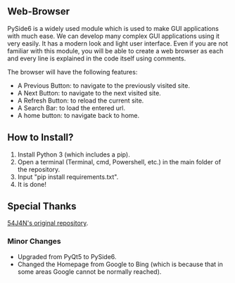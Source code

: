 ## Web-Browser

PySide6 is a widely used module which is used to make GUI applications with much ease. We can develop many complex GUI applications using it very easily. It has a modern look and light user interface. Even if you are not familiar with this module, you will be able to create a web browser as each and every line is explained in the code itself using comments.

The browser will have the following features:
- A Previous Button: to navigate to the previously visited site.
- A Next Button: to navigate to the next visited site.
- A Refresh Button: to reload the current site.
- A Search Bar: to load the entered url.
- A home button: to navigate back to home.

## How to Install?
1. Install Python 3 (which includes a pip).
2. Open a terminal (Terminal, cmd, Powershell, etc.) in the main folder of the repository.
3. Input "pip install requirements.txt".
4. It is done!

## Special Thanks
[54J4N's original repository](https://github.com/54J4N/Web-Browser).

### Minor Changes
- Upgraded from PyQt5 to PySide6.
- Changed the Homepage from Google to Bing (which is because that in some areas Google cannot be normally reached).